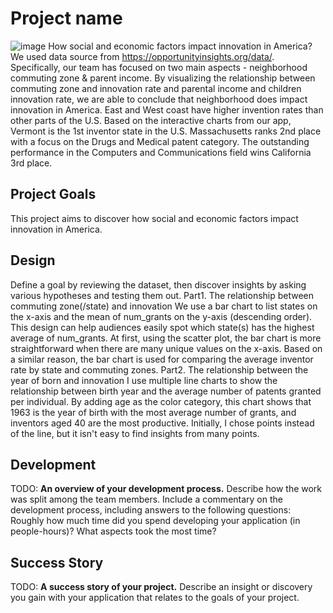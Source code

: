 # Project name
![image](https://user-images.githubusercontent.com/75749274/195230683-57aa875d-6af2-4b65-9964-c6d949647d1b.png)
How social and economic factors impact innovation in America?
We used data source from https://opportunityinsights.org/data/. Specifically, our team has focused on two main aspects - neighborhood commuting zone & parent income.
By visualizing the relationship between commuting zone and innovation rate and parental income and children innovation rate, we are able to conclude that neighborhood does impact innovation in America. East and West coast have higher invention rates than other parts of the U.S.  Based on the interactive charts from our app, Vermont is the 1st inventor state in the U.S.  Massachusetts ranks 2nd place with a focus on the Drugs and Medical patent category. The outstanding performance in the Computers and Communications field wins California 3rd place. 

## Project Goals

This project aims to discover how social and economic factors impact innovation in America.

## Design

Define a goal by reviewing the dataset, then discover insights by asking various hypotheses and testing them out.
Part1. The relationship between commuting zone(/state) and innovation
We use a bar chart to list states on the x-axis and the mean of num_grants on the y-axis (descending order). This design can help audiences easily spot which state(s) has the highest average of num_grants. At first, using the scatter plot, the bar chart is more straightforward when there are many unique values on the x-axis.   Based on a similar reason, the bar chart is used for comparing the average inventor rate by state and commuting zones. 
Part2. The relationship between the year of born and innovation
I use multiple line charts to show the relationship between birth year and the average number of patents granted per individual. By adding age as the color category, this chart shows that 1963 is the year of birth with the most average number of grants, and inventors aged 40 are the most productive. Initially, I chose points instead of the line, but it isn't easy to find insights from many points. 



## Development

TODO: **An overview of your development process.** Describe how the work was split among the team members. Include a commentary on the development process, including answers to the following questions: Roughly how much time did you spend developing your application (in people-hours)? What aspects took the most time?

## Success Story

TODO:  **A success story of your project.** Describe an insight or discovery you gain with your application that relates to the goals of your project.
